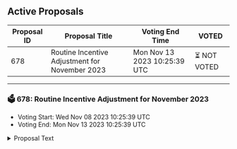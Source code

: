 ## Active Proposals

| Proposal ID | Proposal Title | Voting End Time | VOTED |
|-------------|----------------|-----------------|-------|
| 678 | Routine Incentive Adjustment for November 2023 | Mon Nov 13 2023 10:25:39 UTC | ⏳ NOT VOTED |

---

### 🗳 678: Routine Incentive Adjustment for November 2023
- Voting Start: Wed Nov 08 2023 10:25:39 UTC
- Voting End: Mon Nov 13 2023 10:25:39 UTC

<details>
<summary>Proposal Text</summary>
 
This proposal adjusts the Osmosis Liquidity Incentives emitted to each pool according to the methodology in [Proposal 578](https://www.mintscan.io/osmosis/proposals/578) as well as implementing multiple proposal changes: 

* [Proposal 638](https://www.mintscan.io/osmosis/proposals/638) Removed SUI/USDT pool Incentives missed in October's proposal. /n* [Proposal 641](https://www.mintscan.io/osmosis/proposals/641) Removed Incentives from stOSMO/OSMO pool due to Protocol Liquidity Deployment. 
* [Proposal 648](https://www.mintscan.io/osmosis/proposals/648) Completed Migration of incentives from USDC.axl to USDC. 
* [Proposal 670](https://www.mintscan.io/osmosis/proposals/670) Preapprove Quote asset Pairings for incentives.

 A full breakdown of changes can be found in [this spreadsheet](https://docs.google.com/spreadsheets/d/1q1fTwFnHeH5dqqE_iOK6-rOcnKg7kCR7qXRw3WOlFMQ/edit?usp=sharing)
</details>
